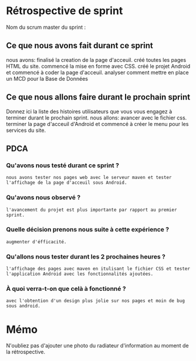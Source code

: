 # Rétrospective de sprint

Nom du scrum master du sprint : 

## Ce que nous avons fait durant ce sprint
   nous avons:
   finalisé la creation de la page d'acceuil.
   créé toutes les pages HTML du site.
   commencé la mise en forme avec CSS.
   créé le projet Android et commencé à coder la page d'acceuil.
   analyser comment mettre en place un MCD pour la Base de Données
   
   

## Ce que nous allons faire durant le prochain sprint
Donnez ici la liste des histoires utilisateurs que vous vous engagez à terminer durant le prochain sprint.
   nous allons:
   avancer avec le fichier css.
   terminer la page d'acceuil d'Android et commencé à créer le menu pour les services du site.
   


## PDCA 
### Qu'avons nous testé durant ce sprint ? 
    nous avons tester nos pages web avec le serveur maven et tester l'affichage de la page d'acceuil sous Android.
    
    
### Qu'avons nous observé ?
    l'avancement du projet est plus importante par rapport au premier sprint.
    
### Quelle décision prenons nous suite à cette expérience ? 
    augmenter d'éfficacité.
### Qu'allons nous tester durant les 2 prochaines heures ? 
    l'affichage des pages avec maven en itulisant le fichier CSS et tester l'application Android avec les fonctionnalités ajoutées.
### À quoi verra-t-on que celà à fonctionné ?
    avec l'obtention d'un design plus jolie sur nos pages et moin de bug sous android. 
# Mémo
N'oubliez pas d'ajouter une photo du radiateur d'information au moment de la rétrospective.
